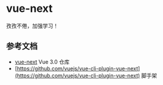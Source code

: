 # vue-next

孜孜不倦，加强学习！

## 参考文档

- [vue-next](https://github.com/vuejs/vue-next) Vue 3.0 仓库
- [https://github.com/vuejs/vue-cli-plugin-vue-next](https://github.com/vuejs/vue-cli-plugin-vue-next) 脚手架
